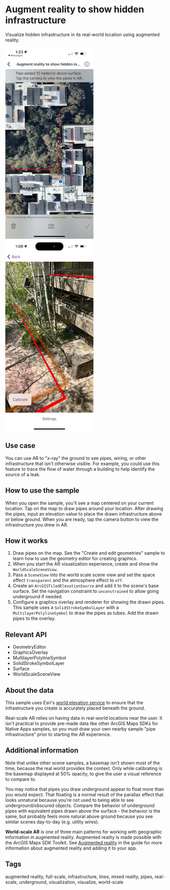 # Augment reality to show hidden infrastructure

Visualize hidden infrastructure in its real-world location using augmented reality.

![Image of Augment reality to show hidden infrastructure 1](augment-reality-to-show-hidden-infrastructure-1.png)
![Image of Augment reality to show hidden infrastructure 2](augment-reality-to-show-hidden-infrastructure-2.png)

## Use case

You can use AR to "x-ray" the ground to see pipes, wiring, or other infrastructure that isn't otherwise visible. For example, you could use this feature to trace the flow of water through a building to help identify the source of a leak.

## How to use the sample

When you open the sample, you'll see a map centered on your current location. Tap on the map to draw pipes around your location. After drawing the pipes, input an elevation value to place the drawn infrastructure above or below ground. When you are ready, tap the camera button to view the infrastructure you drew in AR.

## How it works

1. Draw pipes on the map. See the "Create and edit geometries" sample to learn how to use the geometry editor for creating graphics.
2. When you start the AR visualization experience, create and show the `WorldScaleSceneView`.
3. Pass a `SceneView` into the world scale scene view and set the space effect `transparent` and the atmosphere effect to `off`.
4. Create an `ArcGISTiledElevationSource` and add it to the scene's base surface. Set the navigation constraint to `unconstrained` to allow going underground if needed.
5. Configure a graphics overlay and renderer for showing the drawn pipes. This sample uses a `SolidStrokeSymbolLayer` with a `MultilayerPolylineSymbol` to draw the pipes as tubes. Add the drawn pipes to the overlay.

## Relevant API

* GeometryEditor
* GraphicsOverlay
* MultilayerPolylineSymbol
* SolidStrokeSymbolLayer
* Surface
* WorldScaleSceneView

## About the data

This sample uses Esri's [world elevation service](https://elevation3d.arcgis.com/arcgis/rest/services/WorldElevation3D/Terrain3D/ImageServer) to ensure that the infrastructure you create is accurately placed beneath the ground.

Real-scale AR relies on having data in real-world locations near the user. It isn't practical to provide pre-made data like other ArcGIS Maps SDKs for Native Apps samples, so you must draw your own nearby sample "pipe infrastructure" prior to starting the AR experience.

## Additional information

Note that unlike other scene samples, a basemap isn't shown most of the time, because the real world provides the context. Only while calibrating is the basemap displayed at 50% opacity, to give the user a visual reference to compare to.

You may notice that pipes you draw underground appear to float more than you would expect. That floating is a normal result of the parallax effect that looks unnatural because you're not used to being able to see underground/obscured objects. Compare the behavior of underground pipes with equivalent pipes drawn above the surface - the behavior is the same, but probably feels more natural above ground because you see similar scenes day-to-day (e.g. utility wires).

**World-scale AR** is one of three main patterns for working with geographic information in augmented reality. Augmented reality is made possible with the ArcGIS Maps SDK Toolkit. See [Augmented reality](https://developers.arcgis.com/swift/scenes-3d/display-scenes-in-augmented-reality/) in the guide for more information about augmented reality and adding it to your app.

## Tags

augmented reality, full-scale, infrastructure, lines, mixed reality, pipes, real-scale, underground, visualization, visualize, world-scale
